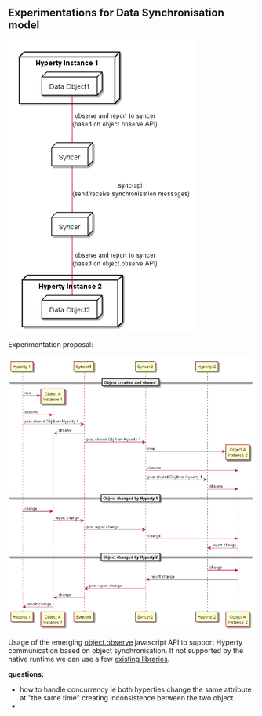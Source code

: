 ## Experimentations for Data Synchronisation model


<!--
@startuml "hyperty-data-synchronisation.png"


	node "Hyperty Instance 1" as H1 {

		node "Data Object1" as Obj1 {

		}
	}


	node "Syncer" as Syncer1 {

	}

	node "Hyperty Instance 2" as H2 {

		node "Data Object2" as Obj2 {

		}
	}


	node "Syncer" as Syncer2 {

	}

	Obj1 -down- Syncer1 : observe and report to syncer\n(based on object.observe API)

	Syncer1 -down- Syncer2 : sync-api \n(send/receive synchronisation messages)

	Obj2 -up- Syncer2 : observe and report to syncer\n(based on object.observe API)

@enduml
-->

![hyperty data synchronisation communication model](hyperty-data-synchronisation.png)

<!--
@startuml "hyperty-data-synchronisation-msc.png"

participant "Hyperty 1" as H1

participant "Object A\nInstance 1" as Obj1

participant "Syncer1" as Sync1

participant "Syncer2" as Sync2

participant "Hyperty 2" as H2

participant "Object A\nInstance 2" as Obj2

== Object creation and shared ==

create Obj1
H1 -> Obj1 : new

H1 -> Obj1 : observe

H1 -> Sync1 : post shared Obj from Hyperty 1

Sync1 -> Obj1 : observe

Sync1 -> Sync2 : post shared Obj from Hyperty 1

create Obj2
Sync2 -> Obj2 : new

Sync2 -> Obj2 : observe

H2 <- Sync2 : post shared Obj from Hyperty 1

H2 -> Obj2 : observe

== Object changed by Hyperty 1==

H1 -> Obj1 : change

Sync1 <- Obj1 : report change

Sync1 -> Sync2 : post report change

Sync2 -> Obj2 : change

H2 <- Obj2 : report change

== Object changed by Hyperty 2==

H2 -> Obj2 : change

Sync2 <- Obj2 : report change

Sync2 -> Sync1 : post report change

Sync1 -> Obj1 : change

H1 <- Obj1 : report change


@enduml
-->

Experimentation proposal:

![hyperty data synchronisation communication experimentation](hyperty-data-synchronisation-msc.png)



Usage of the emerging [object.observe](https://developer.mozilla.org/pt-PT/docs/Web/JavaScript/Reference/Global_Objects/Object/observe) javascript API to support Hyperty communication based on object synchronisation. If not supported by the native runtime we can use a few [existing libraries](https://github.com/MaxArt2501/object-observe).

**questions:**
* how to handle concurrency ie both hyperties change the same attribute at "the same time" creating inconsistence between the two object
* 
